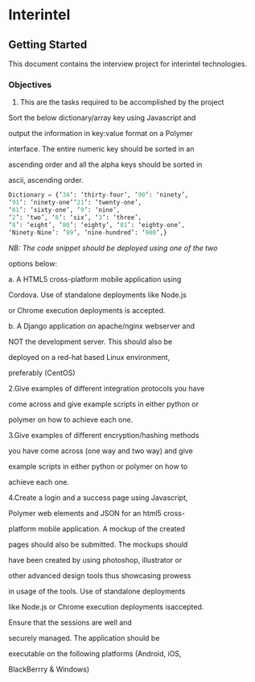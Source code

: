 # Interintel

## Getting Started

This document contains the interview project for interintel technologies.

### Objectives

1. This are the tasks required to be accomplished by the project

Sort the below dictionary/array key using Javascript and

output the information in key:value format on a Polymer

interface. The entire numeric key should be sorted in an

ascending order and all the alpha keys should be sorted in

ascii, ascending order.

```py
Dictionary = {‘34’: ’thirty-four’, ‘90’: ‘ninety’,
‘91’: ‘ninety-one’‘21’: ‘twenty-one’,
‘61’: ‘sixty-one’, ‘9’: ‘nine’,
‘2’: ‘two’, ‘6’: ‘six’, ‘3’: ‘three’,
‘8’: ‘eight’, ‘80’: ‘eighty’, ‘81’: ‘eighty-one’,
‘Ninety-Nine’: ’99’, ‘nine-hundred’: ‘900’,}
```

_NB: The code snippet should be deployed using one of the two_

options below:

a. A HTML5 cross-platform mobile application using

Cordova. Use of standalone deployments like Node.js

or Chrome execution deployments is accepted.

b. A Django application on apache/nginx webserver and

NOT the development server. This should also be

deployed on a red-hat based Linux environment,

preferably \(CentOS\)

2.Give examples of different integration protocols you have

come across and give example scripts in either python or

polymer on how to achieve each one.

3.Give examples of different encryption/hashing methods

you have come across \(one way and two way\) and give

example scripts in either python or polymer on how to

achieve each one.

 4.Create a login and a success page using Javascript,

Polymer web elements and JSON for an html5 cross-

platform mobile application. A mockup of the created

pages should also be submitted. The mockups should

have been created by using photoshop, illustrator or

other advanced design tools thus showcasing prowess

in usage of the tools. Use of standalone deployments

like Node.js or Chrome execution deployments isaccepted. 

Ensure that the sessions are well and

securely managed. The application should be

executable on the following platforms \(Android, iOS,

BlackBerrry & Windows\)

